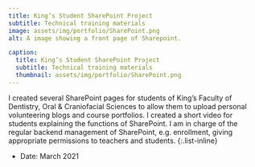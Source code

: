 ```yaml
---
title: King’s Student SharePoint Project
subtitle: Technical training materials
image: assets/img/portfolio/SharePoint.png
alt: A image showing a front page of Sharepoint.

caption:
  title: King’s Student SharePoint Project
  subtitle: Technical training materials
  thumbnail: assets/img/portfolio/SharePoint.png
---
```

I created several SharePoint pages for students of King’s Faculty of Dentistry, Oral & Craniofacial Sciences to allow them to upload personal volunteering blogs and course portfolios. I created a short video for students explaining the functions of SharePoint. I am in charge of the regular backend management of SharePoint, e.g. enrollment, giving appropriate permissions to teachers and students.
{:.list-inline}
- Date: March 2021
